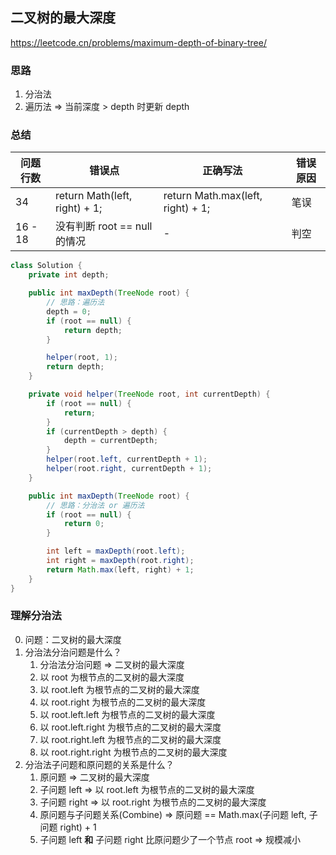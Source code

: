 ## 二叉树的最大深度

<https://leetcode.cn/problems/maximum-depth-of-binary-tree/>

### 思路

1. 分治法
2. 遍历法 => 当前深度 > depth 时更新 depth

### 总结

| 问题行数    | 错误点                           | 正确写法                              | 错误原因 |
|---------|-------------------------------|-----------------------------------|------|
| 34      | return Math(left, right) + 1; | return Math.max(left, right) + 1; | 笔误   |
| 16 - 18 | 没有判断 root == null 的情况         | -                                 | 判空   |

```java
class Solution {
    private int depth;

    public int maxDepth(TreeNode root) {
        // 思路：遍历法
        depth = 0;
        if (root == null) {
            return depth;
        }

        helper(root, 1);
        return depth;
    }

    private void helper(TreeNode root, int currentDepth) {
        if (root == null) {
            return;
        }
        if (currentDepth > depth) {
            depth = currentDepth;
        }
        helper(root.left, currentDepth + 1);
        helper(root.right, currentDepth + 1);
    }

    public int maxDepth(TreeNode root) {
        // 思路：分治法 or 遍历法
        if (root == null) {
            return 0;
        }

        int left = maxDepth(root.left);
        int right = maxDepth(root.right);
        return Math.max(left, right) + 1;
    }
}
```

### 理解分治法

0. 问题：二叉树的最大深度
1. 分治法分治问题是什么？
    1. 分治法分治问题 => 二叉树的最大深度
    2. 以 root 为根节点的二叉树的最大深度
    3. 以 root.left 为根节点的二叉树的最大深度
    4. 以 root.right 为根节点的二叉树的最大深度
    5. 以 root.left.left 为根节点的二叉树的最大深度
    6. 以 root.left.right 为根节点的二叉树的最大深度
    7. 以 root.right.left 为根节点的二叉树的最大深度
    8. 以 root.right.right 为根节点的二叉树的最大深度
2. 分治法子问题和原问题的关系是什么？
    1. 原问题 => 二叉树的最大深度
    2. 子问题 left => 以 root.left 为根节点的二叉树的最大深度
    3. 子问题 right => 以 root.right 为根节点的二叉树的最大深度
    4. 原问题与子问题关系(Combine) => 原问题 == Math.max(子问题 left, 子问题 right) + 1
    5. 子问题 left **和** 子问题 right 比原问题少了一个节点 root => 规模减小
